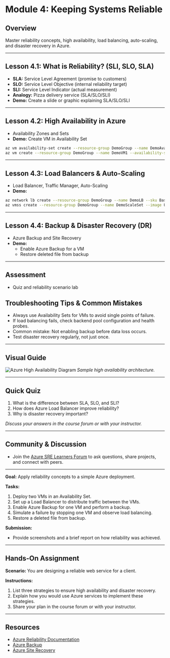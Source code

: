 
# Module 4: Keeping Systems Reliable

## Overview

Master reliability concepts, high availability, load balancing, auto-scaling, and disaster recovery in Azure.

---

## Lesson 4.1: What is Reliability? (SLI, SLO, SLA)

- **SLA:** Service Level Agreement (promise to customers)
- **SLO:** Service Level Objective (internal reliability target)
- **SLI:** Service Level Indicator (actual measurement)
- **Analogy:** Pizza delivery service (SLA/SLO/SLI)
- **Demo:** Create a slide or graphic explaining SLA/SLO/SLI

---

## Lesson 4.2: High Availability in Azure

- Availability Zones and Sets
- **Demo:** Create VM in Availability Set

```bash
az vm availability-set create --resource-group DemoGroup --name DemoAvailSet
az vm create --resource-group DemoGroup --name DemoVM1 --availability-set DemoAvailSet --image UbuntuLTS --admin-username azureuser --generate-ssh-keys
```

---

## Lesson 4.3: Load Balancers & Auto-Scaling

- Load Balancer, Traffic Manager, Auto-Scaling
- **Demo:**

```bash
az network lb create --resource-group DemoGroup --name DemoLB --sku Basic --frontend-ip-name DemoFrontEnd --backend-pool-name DemoBackEndPool
az vmss create --resource-group DemoGroup --name DemoScaleSet --image UbuntuLTS --upgrade-policy-mode automatic
```

---

## Lesson 4.4: Backup & Disaster Recovery (DR)

- Azure Backup and Site Recovery
- **Demo:**
  - Enable Azure Backup for a VM
  - Restore deleted file from backup

---

## Assessment

- Quiz and reliability scenario lab

## Troubleshooting Tips & Common Mistakes

- Always use Availability Sets for VMs to avoid single points of failure.
- If load balancing fails, check backend pool configuration and health probes.
- Common mistake: Not enabling backup before data loss occurs.
- Test disaster recovery regularly, not just once.

---

## Visual Guide

![Azure High Availability Diagram](https://learn.microsoft.com/en-us/azure/media/architecture/resiliency/availability-zones-diagram.png)
*Sample high availability architecture.*

---

## Quick Quiz
1. What is the difference between SLA, SLO, and SLI?
2. How does Azure Load Balancer improve reliability?
3. Why is disaster recovery important?

*Discuss your answers in the course forum or with your instructor.*

---

## Community & Discussion
- Join the [Azure SRE Learners Forum](https://techcommunity.microsoft.com/t5/azure/ct-p/Azure) to ask questions, share projects, and connect with peers.

---
**Goal:** Apply reliability concepts to a simple Azure deployment.

**Tasks:**
1. Deploy two VMs in an Availability Set.
2. Set up a Load Balancer to distribute traffic between the VMs.
3. Enable Azure Backup for one VM and perform a backup.
4. Simulate a failure by stopping one VM and observe load balancing.
5. Restore a deleted file from backup.

**Submission:**
- Provide screenshots and a brief report on how reliability was achieved.

---

## Hands-On Assignment
**Scenario:** You are designing a reliable web service for a client.

**Instructions:**
1. List three strategies to ensure high availability and disaster recovery.
2. Explain how you would use Azure services to implement these strategies.
3. Share your plan in the course forum or with your instructor.

---

## Resources
- [Azure Reliability Documentation](https://learn.microsoft.com/en-us/azure/architecture/framework/resiliency/overview)
- [Azure Backup](https://learn.microsoft.com/en-us/azure/backup/)
- [Azure Site Recovery](https://learn.microsoft.com/en-us/azure/site-recovery/)
